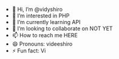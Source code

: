 - 👋 Hi, I’m @vidyshiro
- 👀 I’m interested in PHP
- 🌱 I’m currently learning API
- 💞️ I’m looking to collaborate on NOT YET
- 📫 How to reach me HERE
- 😄 Pronouns: videeshiro
- ⚡ Fun fact: Vi

<!---
vidyshiro/vidyshiro is a ✨ special ✨ repository because its `README.md` (this file) appears on your GitHub profile.
You can click the Preview link to take a look at your changes.
--->
